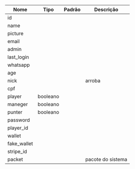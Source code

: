 | Nome | Tipo | Padrão | Descrição |
|------|------|--------|-----------|
| id |  |  |  |
| name |  |  |  |
| picture | | | |
| email |  |  |  |
| admin |  |  |  |
| last_login |  |  |  |
| whatsapp |  |  |  |
| age |  |  |  |
| nick |  |  | arroba |
| cpf |  |  |  |
| player | booleano |  |  |
| maneger | booleano |  |  |
| punter | booleano |  |  |
| password |  |  |  |
| player_id | | | |
| wallet |  |  |  |
| fake_wallet |  |  |  |
| stripe_id |  |  |  |
| packet |  |  | pacote do sistema |

